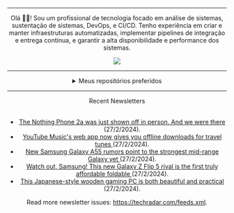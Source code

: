 <div align="center">
<hr>
<p>Olá 👋🏾! Sou um profissional de tecnologia focado em análise de sistemas, sustentação de sistemas, DevOps, e CI/CD. Tenho experiência em criar e manter infraestruturas automatizadas, implementar pipelines de integração e entrega contínua, e garantir a alta disponibilidade e performance dos sistemas.</p>
  <img src="https://media.giphy.com/media/yAGIvCiwPJn5C/giphy.gif">
<hr>
  <details>
  <summary>Meus repositórios preferidos</summary>
  <br />
  Alguns dos meus melhores repositórios:
  <br />
<br />
  <ul><li><a href=https://github.com/RxJSVini/aluratube target="_blank" rel="noopener noreferrer">RxJSVini/aluratube</a> (<b>0</b> ✨ and <b>0</b> 🍴): Aluratube - Desenvolvido durante a imersão React da Alura no final de 2022</li>
<li>More coming soon :).</li>
</ul>
  </details>
  <hr/>
    <summary>Recent Newsletters</summary>
  <br />
  <ul>
    <li><a href=https://www.techradar.com/phones/nothing-phones/the-nothing-phone-2a-just-shown-off-in-person-and-we-were-there target="_blank" rel="noopener noreferrer"> The Nothing Phone 2a was just shown off in person. And we were there </a> (27/2/2024).</li><li><a href=https://www.techradar.com/computing/software/youtube-musics-web-app-now-gives-you-offline-downloads-for-travel-tunes target="_blank" rel="noopener noreferrer"> YouTube Music's web app now gives you offline downloads for travel tunes </a> (27/2/2024).</li><li><a href=https://www.techradar.com/phones/samsung-galaxy-phones/new-samsung-galaxy-a55-rumors-point-to-the-strongest-mid-range-galaxy-yet target="_blank" rel="noopener noreferrer"> New Samsung Galaxy A55 rumors point to the strongest mid-range Galaxy yet </a> (27/2/2024).</li><li><a href=https://www.techradar.com/phones/zte-phones/watch-out-samsung-this-new-galaxy-z-flip-5-rival-is-the-first-truly-affordable-foldable target="_blank" rel="noopener noreferrer"> Watch out, Samsung! This new Galaxy Z Flip 5 rival is the first truly affordable foldable </a> (27/2/2024).</li><li><a href=https://www.techradar.com/computing/gaming-pcs/this-japanese-style-wooden-gaming-pc-is-both-beautiful-and-practical target="_blank" rel="noopener noreferrer"> This Japanese-style wooden gaming PC is both beautiful and practical </a> (27/2/2024).</li>
  </ul>
<p>Read more newsletter issues: <a href="https://techradar.com/feeds.xml">https://techradar.com/feeds.xml</a>.</p>
  </details>
